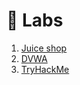 # 🧪 Labs

1. [Juice shop](juice-shop/juice-shop.md)
2. [DVWA](dvwa/dvwa.md)
2. [TryHackMe](tryhackme/tryhackme.md)